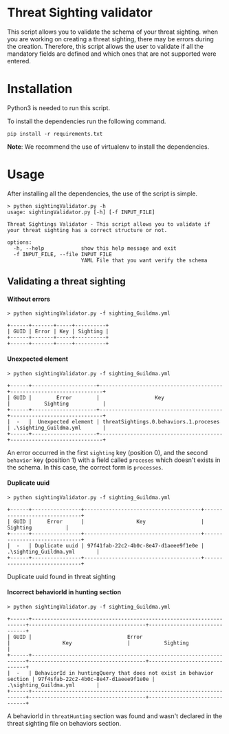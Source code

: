 # Threat Sighting validator

This script allows you to validate the schema of your threat sighting. when you are working on creating a threat sighting, there may be errors during the creation. Therefore, this script allows the user to validate if all the mandatory fields are defined and which ones that are not supported were entered.

# Installation
Python3 is needed to run this script.

To install the dependencies run the following command.

```
pip install -r requirements.txt
```

**Note**: We recommend the use of virtualenv to install the dependencies. 

# Usage

After installing all the dependencies, the use of the script is simple.

```
> python sightingValidator.py -h
usage: sightingValidator.py [-h] [-f INPUT_FILE]

Threat Sightings Validator - This script allows you to validate if your threat sighting has a correct structure or not.

options:
  -h, --help            show this help message and exit
  -f INPUT_FILE, --file INPUT_FILE
                        YAML File that you want verify the schema
```

## Validating a threat sighting

#### Without errors

```
> python sightingValidator.py -f sighting_Guildma.yml
```

```
+------+-------+-----+----------+
| GUID | Error | Key | Sighting |
+------+-------+-----+----------+
+------+-------+-----+----------+
```

#### Unexpected element

```
> python sightingValidator.py -f sighting_Guildma.yml
```

```
+------+---------------------+----------------------------------------+------------------------------+
| GUID |        Error        |                  Key                   |           Sighting           |
+------+---------------------+----------------------------------------+------------------------------+
|  -   |  Unexpected element | threatSightings.0.behaviors.1.proceses | .\sighting_Guildma.yml       |
+------+---------------------+----------------------------------------+------------------------------+
```

An error occurred in the first `sighting` key (position 0), and the second `behavior` key (position 1) with a field called `proceses` which doesn't exists in the schema. In this case, the correct form is `processes`.

#### Duplicate uuid

```
> python sightingValidator.py -f sighting_Guildma.yml
```

```
+------+----------------+--------------------------------------+------------------------------+
| GUID |     Error      |                 Key                  |           Sighting           |
+------+----------------+--------------------------------------+------------------------------+
|  -   | Duplicate uuid | 97f41fab-22c2-4b0c-8e47-d1aeee9f1e0e | .\sighting_Guildma.yml       |
+------+----------------+--------------------------------------+------------------------------+
```

Duplicate uuid found in threat sighting

#### Incorrect behaviorId in hunting section

```
> python sightingValidator.py -f sighting_Guildma.yml
```

```
+------+--------------------------------------------------------------------+--------------------------------------+------------------------------+
| GUID |                               Error                                |                 Key                  |           Sighting           |
+------+--------------------------------------------------------------------+--------------------------------------+------------------------------+
|  -   | BehaviorId in huntingQuery that does not exist in behavior section | 97f4sfab-22c2-4b0c-8e47-d1aeee9f1e0e | .\sighting_Guildma.yml       |
+------+--------------------------------------------------------------------+--------------------------------------+------------------------------+
```

A behaviorId in `threatHunting` section was found and wasn't declared in the threat sighting file on behaviors section.


